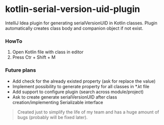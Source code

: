 # kotlin-serial-version-uid-plugin
IntelliJ Idea plugin for generating serialVersionUID in Kotlin classes.
Plugin automatically creates class body and companion object if not exist.

### HowTo
1. Open Kotlin file with class in editor
2. Press Ctr + Shift + M

### Future plans
- Add check for the already existed property (ask for replace the value)
- Implement possibility to generate property for all classes in *.kt file
- Add support to configure plugin (search across module/project)
- Ask to create generate serialVersionUID after class creation/implementing Serializable interface

> Created just to simplify the life of my team and has a huge amount of bugs (probably will be fixed later).  